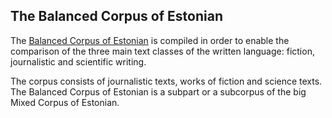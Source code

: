 ## The Balanced Corpus of Estonian

The [Balanced Corpus of Estonian](https://www.cl.ut.ee/korpused/grammatikakorpus/index.php?lang=en) is compiled in order to enable the comparison of the three main text classes of the written language: fiction, journalistic and scientific writing.

The corpus consists of journalistic texts, works of fiction and science texts. The Balanced Corpus of Estonian is a subpart or a subcorpus of the big Mixed Corpus of Estonian.

